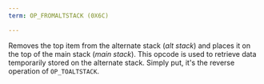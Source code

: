 ```yaml
---
term: OP_FROMALTSTACK (0X6C)

---
```

Removes the top item from the alternate stack (*alt stack*) and places it on the top of the main stack (*main stack*). This opcode is used to retrieve data temporarily stored on the alternate stack. Simply put, it's the reverse operation of `OP_TOALTSTACK`.